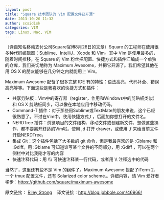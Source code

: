 ```yaml
---
layout: post
title: "Square 技术团队的 Vim 配置文件已开源"
date: 2013-10-20 11:32
author: scsidisk
categories: VIM
tags: Linux, Mac, VIM
---
```


（译自知名移动支付公司Square官博8月28日的文章）Square 的工程师在使用很多种代码编辑器：Sublime、IntelliJ、Xcode 和 Vim。其中 Vim 是使用最多的，随着时间推移，在 Square 的 Vim 粉丝把配置、快捷方式和插件汇编成一个单独的仓库，我们亲切地称为 Maximum Awesome，并把它开源了。我们希望其他在用 OS X 的朋友能够在几分钟之内就能用上 Vim。

Maximum Awesome 配备了很多完整 IDE 有的特性：语法高亮、代码补全、错误高亮等等。下面这些是我喜欢的快捷方式和插件：

- 共享剪贴板：Vim中的寄存器（register，作用和Windows中的剪贴板类似）和 OS X 剪贴板同步，可以像在本地应用中移动代码。
- Command-T 插件：对于那些用Sublime或TextMate的朋友来说，这个已经很熟悉了。不过在Vim中，使用快捷方式,t ，后面加你想打开的文件名。
- NERDTree 插件：浏览项目的文件结构、移动文件或创建新文件，想做这些操作，都不要离开舒适的Vim啦。使用 ,d 打开 drawer，或使用 ,f 来给当前文件开启NERDTree。
- 集成 Git：这个插件包括了大多数的 git 命令，但是我最喜欢的是 :Gblame 和 :Gdiff。用 :Gblame 可知道谁写某个文件的不同部分，用 :Gdiff ，可以在两个侧栏中对比我刚才写的内容
- 快速注释代码：用 \\\\\\ 可快速注释某一行代码，或者用 \\\ 注释选中的代码

当然了，这里还有些不是 Vim 的组件了。Maximum Awesome 搭配了iTerm 2、一个 tmux 配置文件，还有 Solarized color scheme.。详细内容，请 Vim 爱好者移步：<https://github.com/square/maximum-awesome>

原文链接： [Riley Strong](http://corner.squareup.com/2013/08/fly-vim-first-class.html)   
译文链接：<http://blog.jobbole.com/46966/>
